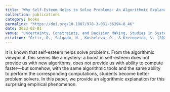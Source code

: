 ```yaml
---
title: "Why Self-Esteem Helps to Solve Problems: An Algorithmic Explanation"
collection: publications
category: books
permalink: "https://doi.org/10.1007/978-3-031-36394-8_46"
date: 2023-02-01
venue: "Uncertainty, Constraints, and Decision Making, Studies in Systems, Decision and Control, vol 484, Springer, Cham"
citation: "Ortiz, O., Salgado, H., Kosheleva, O., & Kreinovich, V. (2023). Why Self-Esteem Helps to Solve Problems: An Algorithmic Explanation. In: Ceberio, M., & Kreinovich, V. (eds) Uncertainty, Constraints, and Decision Making. Studies in Systems, Decision and Control, vol 484. Springer, Cham. https://doi.org/10.1007/978-3-031-36394-8_46"
---
```



It is known that self-esteem helps solve problems. From the algorithmic viewpoint, this seems like a mystery: a boost in self-esteem does not provide us with new algorithms, does not provide us with ability to compute faster—but somehow, with the same algorithmic tools and the same ability to perform the corresponding computations, students become better problem solvers. In this paper, we provide an algorithmic explanation for this surprising empirical phenomenon.

